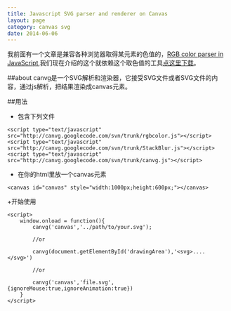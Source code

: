 ```yaml
---
title: Javascript SVG parser and renderer on Canvas
layout: page
category: canvas svg
date: 2014-06-06
---
```


我前面有一个文章是兼容各种浏览器取得某元素的色值的，[RGB color parser in JavaScript](http://zhengjunwei.com/post/rgb-color-parser-in-javascript),我们现在介绍的这个就依赖这个取色值的工具[点这里下载](http://www.phpied.com/files/rgbcolor/rgbcolor.js)。

##about
canvg是一个SVG解析和渲染器，它接受SVG文件或者SVG文件的内容，通过js解析，把结果渲染成canvas元素。

##用法
+ 包含下列文件

```
<script type="text/javascript" src="http://canvg.googlecode.com/svn/trunk/rgbcolor.js"></script> 
<script type="text/javascript" src="http://canvg.googlecode.com/svn/trunk/StackBlur.js"></script>
<script type="text/javascript" src="http://canvg.googlecode.com/svn/trunk/canvg.js"></script> 
```
+ 在你的html里放一个canvas元素
 
```
<canvas id="canvas" style="width:1000px;height:600px;"></canvas>
```

+开始使用

```
<script>
	window.onload = function(){
		canvg('canvas','../path/to/your.svg');

		//or

		canvg(document.getElementById('drawingArea'),'<svg>....</svg>')

		//or

		canvg('canvas','file.svg',{ignoreMouse:true,ignoreAnimation:true})
	}
</script>